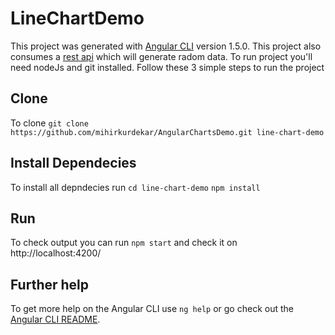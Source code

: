 # LineChartDemo
This project was generated with [Angular CLI](https://github.com/angular/angular-cli) version 1.5.0.
This project also consumes a [rest api](https://github.com/mihirkurdekar/random-data-api) which will generate radom data.
To run project you'll need nodeJs and git installed.
Follow these 3 simple steps to run the project

## Clone
To clone `git clone https://github.com/mihirkurdekar/AngularChartsDemo.git line-chart-demo`

## Install Dependecies
To install all depndecies run 
`cd line-chart-demo`
`npm install`

## Run
To check output you can run `npm start` and check it on http://localhost:4200/

## Further help
To get more help on the Angular CLI use `ng help` or go check out the [Angular CLI README](https://github.com/angular/angular-cli/blob/master/README.md).
